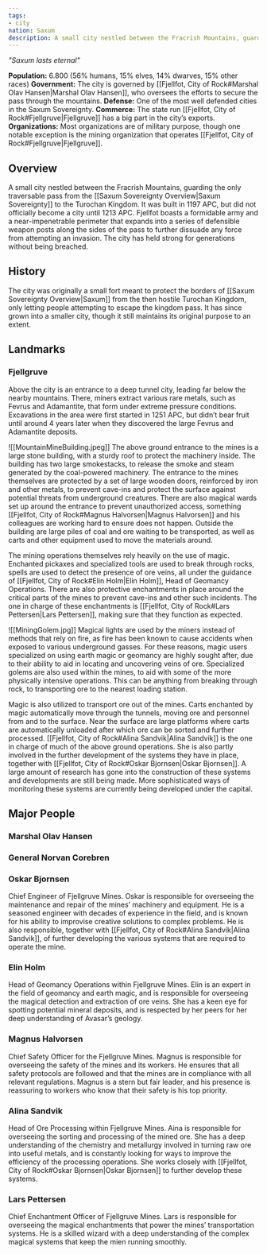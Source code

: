 ```yaml
---
tags:
- city
nation: Saxum
description: A small city nestled between the Fracrish Mountains, guarding the pass from the Saxum Sovereignty to the Turochan Kingdom.
---
```

*"Saxum lasts eternal"*

**Population:** 6.800 (56% humans, 15% elves, 14% dwarves, 15% other races)
**Government:** The city is governed by [[Fjellfot, City of Rock#Marshal Olav Hansen|Marshal Olav Hansen]], who oversees the efforts to secure the pass through the mountains.
**Defense:** One of the most well defended cities in the Saxum Sovereignty.
**Commerce:** The state run [[Fjellfot, City of Rock#Fjellgruve|Fjellgruve]] has a big part in the city’s exports.
**Organizations:** Most organizations are of military purpose, though one notable exception is the mining organization that operates [[Fjellfot, City of Rock#Fjellgruve|Fjellgruve]].
## Overview
A small city nestled between the Fracrish Mountains, guarding the only traversable pass from the [[Saxum Sovereignty Overview|Saxum Sovereignty]] to the Turochan Kingdom. It was built in 1197 APC, but did not officially become a city until 1213 APC. Fjellfot boasts a formidable army and a near-impenetrable perimeter that expands into a series of defensible weapon posts along the sides of the pass to further dissuade any force from attempting an invasion. The city has held strong for generations without being breached.
## History
The city was originally a small fort meant to protect the borders of [[Saxum Sovereignty Overview|Saxum]] from the then hostile Turochan Kingdom, only letting people attempting to escape the kingdom pass. It has since grown into a smaller city, though it still maintains its original purpose to an extent.
## Landmarks
### Fjellgruve
Above the city is an entrance to a deep tunnel city, leading far below the nearby mountains. There, miners extract various rare metals, such as Fevrus and Adamantite, that form under extreme pressure conditions. Excavations in the area were first started in 1251 APC, but didn’t bear fruit until around 4 years later when they discovered the large Fevrus and Adamantite deposits.

<span class="rightimg"><span class="smallimg"> ![[MountainMineBuilding.jpeg]] </span></span>The above ground entrance to the mines is a large stone building, with a sturdy roof to protect the machinery inside. The building has two large smokestacks, to release the smoke and steam generated by the coal-powered machinery. The entrance to the mines themselves are protected by a set of large wooden doors, reinforced by iron and other metals, to prevent cave-ins and protect the surface against potential threats from underground creatures. There are also magical wards set up around the entrance to prevent unauthorized access, something [[Fjellfot, City of Rock#Magnus Halvorsen|Magnus Halvorsen]] and his colleagues are working hard to ensure does not happen. Outside the building are large piles of coal and ore waiting to be transported, as well as carts and other equipment used to move the materials around.

The mining operations themselves rely heavily on the use of magic. Enchanted pickaxes and specialized tools are used to break through rocks, spells are used to detect the presence of ore veins, all under the guidance of [[Fjellfot, City of Rock#Elin Holm|Elin Holm]], Head of Geomancy Operations. There are also protective enchantments in place around the critical parts of the mines to prevent cave-ins and other such incidents. The one in charge of these enchantments is [[Fjellfot, City of Rock#Lars Pettersen|Lars Pettersen]], making sure that they function as expected.

<span class="leftimg"><span class="smallimg"> ![[MiningGolem.jpg]] </span></span>Magical lights are used by the miners instead of methods that rely on fire, as fire has been known to cause accidents when exposed to various underground gasses. For these reasons, magic users specialized on using earth magic or geomancy are highly sought after, due to their ability to aid in locating and uncovering veins of ore. Specialized golems are also used within the mines, to aid with some of the more physically intensive operations. This can be anything from breaking through rock, to transporting ore to the nearest loading station.

Magic is also utilized to transport ore out of the mines. Carts enchanted by magic automatically move through the tunnels, moving ore and personnel from and to the surface. Near the surface are large platforms where carts are automatically unloaded after which ore can be sorted and further processed. [[Fjellfot, City of Rock#Alina Sandvik|Alina Sandvik]] is the one in charge of much of the above ground operations. She is also partly involved in the further development of the systems they have in place, together with [[Fjellfot, City of Rock#Oskar Bjornsen|Oskar Bjornsen]]. A large amount of research has gone into the construction of these systems and developments are still being made. More sophisticated ways of monitoring these systems are currently being developed under the capital.

## Major People

### Marshal Olav Hansen

### General Norvan Corebren

### Oskar Bjornsen
Chief Engineer of Fjellgruve Mines. Oskar is responsible for overseeing the maintenance and repair of the mines’ machinery and equipment. He is a seasoned engineer with decades of experience in the field, and is known for his ability to improvise creative solutions to complex problems. He is also responsible, together with [[Fjellfot, City of Rock#Alina Sandvik|Alina Sandvik]], of further developing the various systems that are required to operate the mine.

### Elin Holm
Head of Geomancy Operations within Fjellgruve Mines. Elin is an expert in the field of geomancy and earth magic, and is responsible for overseeing the magical detection and extraction of ore veins. She has a keen eye for spotting potential mineral deposits, and is respected by her peers for her deep understanding of Avasar’s geology.

### Magnus Halvorsen
Chief Safety Officer for the Fjellgruve Mines. Magnus is responsible for overseeing the safety of the mines and its workers. He ensures that all safety protocols are followed and that the mines are in compliance with all relevant regulations. Magnus is a stern but fair leader, and his presence is reassuring to workers who know that their safety is his top priority.

### Alina Sandvik
Head of Ore Processing within Fjellgruve Mines. Aina is responsible for overseeing the sorting and processing of the mined ore. She has a deep understanding of the chemistry and metallurgy involved in turning raw ore into useful metals, and is constantly looking for ways to improve the efficiency of the processing operations. She works closely with [[Fjellfot, City of Rock#Oskar Bjornsen|Oskar Bjornsen]] to further develop these systems.

### Lars Pettersen
Chief Enchantment Officer of Fjellgruve Mines. Lars is responsible for overseeing the magical enchantments that power the mines’ transportation systems. He is a skilled wizard with a deep understanding of the complex magical systems that keep the mien running smoothly.